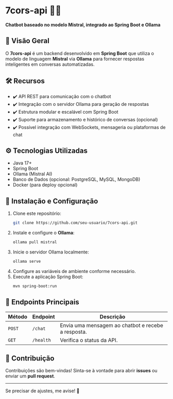 # 7cors-api 🧠💭  
**Chatbot baseado no modelo Mistral, integrado ao Spring Boot e Ollama**  

## 🚀 Visão Geral  
O **7cors-api** é um backend desenvolvido em **Spring Boot** que utiliza o modelo de linguagem **Mistral** via **Ollama** para fornecer respostas inteligentes em conversas automatizadas.  

## 🛠️ Recursos  
- ✔️ API REST para comunicação com o chatbot  
- ✔️ Integração com o servidor Ollama para geração de respostas  
- ✔️ Estrutura modular e escalável com Spring Boot  
- ✔️ Suporte para armazenamento e histórico de conversas (opcional)  
- ✔️ Possível integração com WebSockets, mensageria ou plataformas de chat  

## ⚙️ Tecnologias Utilizadas  
- Java 17+  
- Spring Boot  
- Ollama (Mistral AI)  
- Banco de Dados (opcional: PostgreSQL, MySQL, MongoDB)  
- Docker (para deploy opcional)  

## 📌 Instalação e Configuração  
1. Clone este repositório:  
   ```sh
   git clone https://github.com/seu-usuario/7cors-api.git
   ```  
2. Instale e configure o **Ollama**:  
   ```sh
   ollama pull mistral
   ```  
3. Inicie o servidor Ollama localmente:  
   ```sh
   ollama serve
   ```  
4. Configure as variáveis de ambiente conforme necessário.  
5. Execute a aplicação Spring Boot:  
   ```sh
   mvn spring-boot:run
   ```  

## 💽 Endpoints Principais  
| Método | Endpoint | Descrição |
|--------|---------|------------|
| `POST` | `/chat` | Envia uma mensagem ao chatbot e recebe a resposta. |
| `GET` | `/health` | Verifica o status da API. |

## 🔧 Contribuição  
Contribuições são bem-vindas! Sinta-se à vontade para abrir **issues** ou enviar um **pull request**.  

---  
Se precisar de ajustes, me avise! 🚀

